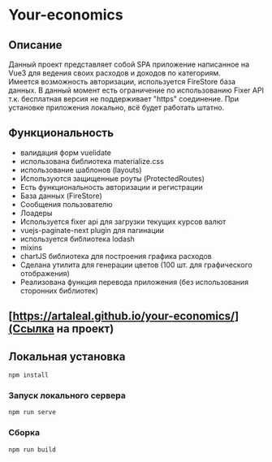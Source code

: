 # Your-economics

## Описание

Данный проект представляет собой SPA приложение написанное на Vue3 для ведения своих расходов и доходов по категориям.  
Имеется возможность авторизации, используется FireStore база данных. В данный момент есть ограничение по использованию Fixer API т.к. бесплатная версия не поддерживает "https" соединение. При установке приложения локально, всё будет работать штатно.

## Функциональность

- валидация форм vuelidate
- использована библиотека materialize.css
- использование шаблонов (layouts)
- Используются защищенные роуты (ProtectedRoutes)
- Есть функциональность авторизации и регистрации
- База данных (FireStore)
- Сообщения пользователю
- Лоадеры
- Используется fixer api для загрузки текущих курсов валют
- vuejs-paginate-next plugin для пагинации
- используется библиотека lodash
- mixins
- chartJS библиотека для построения графика расходов
- Сделана утилита для генерации цветов (100 шт. для графического отображения)
- Реализована функция перевода приложения (без использования сторонних библиотек)

## [https://artaleal.github.io/your-economics/](Ссылка на проект)

## Локальная установка

```
npm install
```

### Запуск локального сервера

```
npm run serve
```

### Сборка

```
npm run build
```
